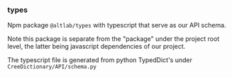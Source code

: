 ### types

Npm package `@altlab/types` with typescript that serve as our API schema. 

Note this package is separate from the "package" under the project root level, 
the latter being javascript dependencies of our project.

The typescript file is generated from python TypedDict's under `CreeDictionary/API/schema.py`

